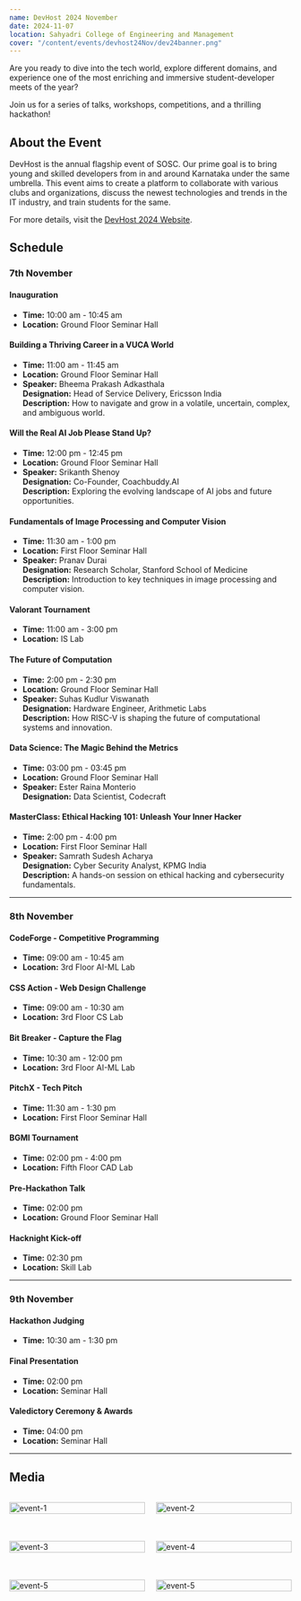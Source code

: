 ```yaml
---
name: DevHost 2024 November
date: 2024-11-07
location: Sahyadri College of Engineering and Management
cover: "/content/events/devhost24Nov/dev24banner.png"
---
```


Are you ready to dive into the tech world, explore different domains, and experience one of the most enriching and immersive student-developer meets of the year?

Join us for a series of talks, workshops, competitions, and a thrilling hackathon!

## About the Event

DevHost is the annual flagship event of SOSC. Our prime goal is to bring young and skilled developers from in and around Karnataka under the same umbrella. This event aims to create a platform to collaborate with various clubs and organizations, discuss the newest technologies and trends in the IT industry, and train students for the same.

For more details, visit the [DevHost 2024 Website](https://devhost.sosc.org.in/).

## Schedule

### 7th November

#### Inauguration
- **Time:** 10:00 am - 10:45 am
- **Location:** Ground Floor Seminar Hall

#### Building a Thriving Career in a VUCA World
- **Time:** 11:00 am - 11:45 am
- **Location:** Ground Floor Seminar Hall
- **Speaker:** Bheema Prakash Adkasthala  
  **Designation:** Head of Service Delivery, Ericsson India  
  **Description:** How to navigate and grow in a volatile, uncertain, complex, and ambiguous world.

#### Will the Real AI Job Please Stand Up?
- **Time:** 12:00 pm - 12:45 pm
- **Location:** Ground Floor Seminar Hall
- **Speaker:** Srikanth Shenoy  
  **Designation:** Co-Founder, Coachbuddy.AI  
  **Description:** Exploring the evolving landscape of AI jobs and future opportunities.

#### Fundamentals of Image Processing and Computer Vision
- **Time:** 11:30 am - 1:00 pm
- **Location:** First Floor Seminar Hall
- **Speaker:** Pranav Durai  
  **Designation:** Research Scholar, Stanford School of Medicine  
  **Description:** Introduction to key techniques in image processing and computer vision.

#### Valorant Tournament
- **Time:** 11:00 am - 3:00 pm
- **Location:** IS Lab

#### The Future of Computation
- **Time:** 2:00 pm - 2:30 pm
- **Location:** Ground Floor Seminar Hall
- **Speaker:** Suhas Kudlur Viswanath  
  **Designation:** Hardware Engineer, Arithmetic Labs  
  **Description:** How RISC-V is shaping the future of computational systems and innovation.

#### Data Science: The Magic Behind the Metrics
- **Time:** 03:00 pm - 03:45 pm
- **Location:** Ground Floor Seminar Hall
- **Speaker:** Ester Raina Monterio  
  **Designation:** Data Scientist, Codecraft

#### MasterClass: Ethical Hacking 101: Unleash Your Inner Hacker
- **Time:** 2:00 pm - 4:00 pm
- **Location:** First Floor Seminar Hall
- **Speaker:** Samrath Sudesh Acharya  
  **Designation:** Cyber Security Analyst, KPMG India  
  **Description:** A hands-on session on ethical hacking and cybersecurity fundamentals.

---

### 8th November

#### CodeForge - Competitive Programming
- **Time:** 09:00 am - 10:45 am
- **Location:** 3rd Floor AI-ML Lab

#### CSS Action - Web Design Challenge
- **Time:** 09:00 am - 10:30 am
- **Location:** 3rd Floor CS Lab

#### Bit Breaker - Capture the Flag
- **Time:** 10:30 am - 12:00 pm
- **Location:** 3rd Floor AI-ML Lab

#### PitchX - Tech Pitch
- **Time:** 11:30 am - 1:30 pm
- **Location:** First Floor Seminar Hall

#### BGMI Tournament
- **Time:** 02:00 pm - 4:00 pm
- **Location:** Fifth Floor CAD Lab

#### Pre-Hackathon Talk
- **Time:** 02:00 pm
- **Location:** Ground Floor Seminar Hall

#### Hacknight Kick-off
- **Time:** 02:30 pm
- **Location:** Skill Lab

---

### 9th November

#### Hackathon Judging
- **Time:** 10:30 am - 1:30 pm

#### Final Presentation
- **Time:** 02:00 pm
- **Location:** Seminar Hall

#### Valedictory Ceremony & Awards
- **Time:** 04:00 pm
- **Location:** Seminar Hall

---

## Media

<div style="display: grid; grid-template-columns: repeat(2, 1fr); gap: 20px;">
  <p> 
    <img src="/content/events/devhost24Nov/1.jpg" alt="event-1" style="width: 100%">
  </p>
  <p> 
    <img src="/content/events/devhost24Nov/4.jpg" alt="event-2" style="width: 100%">
  </p>
  <p> 
    <img src="/content/events/devhost24Nov/3.jpg" alt="event-3" style="width: 100%">
  </p>
  <p> 
    <img src="/content/events/devhost24Nov/2.jpg" alt="event-4" style="width: 100%">
  </p>
  <p> 
  <img src="/content/events/devhost24Nov/5.jpg" alt="event-5" style="width: 100%">
</p>
  <p> 
  <img src="/content/events/devhost24Nov/6.jpg" alt="event-5" style="width: 100%">
</p>
</div>
